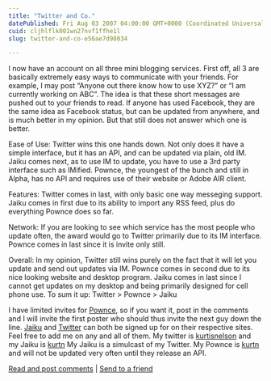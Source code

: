 ```yaml
---
title: "Twitter and Co."
datePublished: Fri Aug 03 2007 04:00:00 GMT+0000 (Coordinated Universal Time)
cuid: cljhlflk001wn27nvf1ffhe1l
slug: twitter-and-co-e56ae7d98034

---
```


I now have an account on all three mini blogging services. First off, all 3 are basically extremely easy ways to communicate with your friends. For example, I may post “Anyone out there know how to use XYZ?” or “I am currently working on ABC”. The idea is that these short messages are pushed out to your friends to read. If anyone has used Facebook, they are the same idea as Facebook status, but can be updated from anywhere, and is much better in my opinion. But that still does not answer which one is better.

Ease of Use: Twitter wins this one hands down. Not only does it have a simple interface, but it has an API, and can be updated via plain, old IM. Jaiku comes next, as to use IM to update, you have to use a 3rd party interface such as IMified. Pownce, the youngest of the bunch and still in Alpha, has no API and requires use of their website or Adobe AIR client.

Features: Twitter comes in last, with only basic one way messeging support. Jaiku comes in first due to its ability to import any RSS feed, plus do everything Pownce does so far.

Network: If you are looking to see which service has the most people who update often, the award would go to Twitter primarily due to its IM interface. Pownce comes in last since it is invite only still.

Overall: In my opinion, Twitter still wins purely on the fact that it will let you update and send out updates via IM. Pownce comes in second due to its nice looking website and desktop program. Jaiku comes in last since I cannot get updates on my desktop and being primarily designed for cell phone use. To sum it up: Twitter > Pownce > Jaiku

I have limited invites for [Pownce](http://pownce.com/), so if you want it, post in the comments and I will invite the first poster who should thus invite the next guy down the line. [Jaiku](http://jaiku.com/) and [Twitter](http://twitter.com/) can both be signed up for on their respective sites. Feel free to add me on any and all of them. My twitter is [kurtisnelson](http://twitter.com/kurtisnelson) and my Jaiku is [kurtn](http://kurtn.jaiku.com/) My Jaiku is a simulcast of my Twitter. My Pownce is [kurtn](http://pownce.com/kurtn/) and will not be updated very often until they release an API.

[Read and post comments](http://kurtn.vox.com/library/post/my-full-review-of-twitter-and-co.html?_c=feed-atom-full#comments) | [Send to a friend](http://www.vox.com/share/6a00c22520821e8e1d00e3989a503a0003?_c=feed-atom-full)